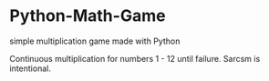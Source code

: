 # Python-Math-Game
simple multiplication game made with Python

Continuous multiplication for numbers 1 - 12 until failure. Sarcsm is intentional.

